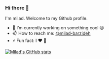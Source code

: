 ### Hi there 👋


I'm milad. Welcome to my Github profile.

- 🔭 I’m currently working on something cool :wink:
- 📫 How to reach me: [@milad-barzideh](https://www.linkedin.com/in/milad-barzideh-b2870868/)
- ⚡ Fun fact: I :heart: 🏃

[![Milad's GitHub stats](https://github-readme-stats.vercel.app/api?username=miladbarzideh)](https://github.com/anuraghazra/github-readme-stats)
